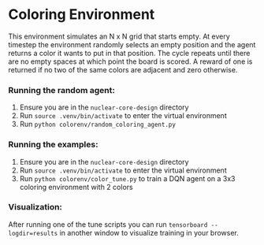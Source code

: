 # Coloring Environment
This environment simulates an N x N grid that starts empty. At every timestep the environment randomly selects an empty position and the agent returns a color it wants to put in that position. The cycle repeats until there are no empty spaces at which point the board is scored. A reward of one is returned if no two of the same colors are adjacent and zero otherwise.

### Running the random agent:
1. Ensure you are in the `nuclear-core-design` directory
2. Run `source .venv/bin/activate` to enter the virtual environment
3. Run `python colorenv/random_coloring_agent.py`

### Running the examples:
1. Ensure you are in the `nuclear-core-design` directory
2. Run `source .venv/bin/activate` to enter the virtual environment
3. Run `python colorenv/color_tune.py` to train a DQN agent on a 3x3 coloring environment with 2 colors

### Visualization:
After running one of the tune scripts you can run `tensorboard --logdir=results` in another window to visualize training in your browser.
